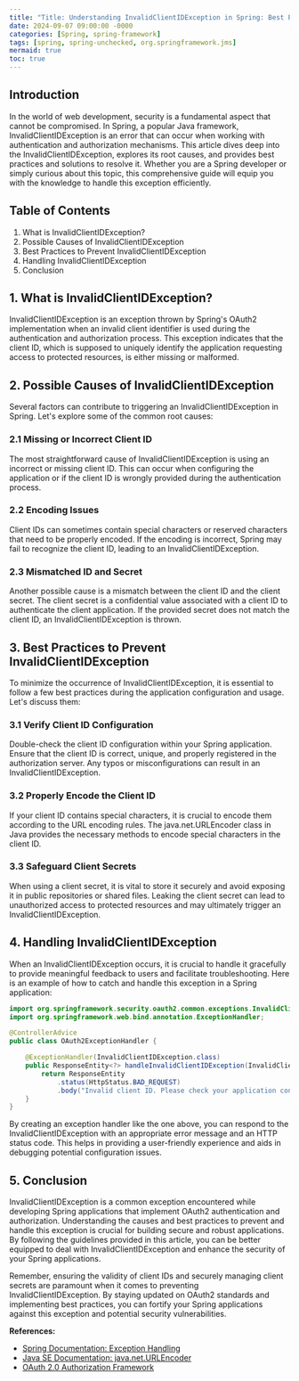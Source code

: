 ```yaml
---
title: "Title: Understanding InvalidClientIDException in Spring: Best Practices and Solutions"
date: 2024-09-07 09:00:00 -0000
categories: [Spring, spring-framework]
tags: [spring, spring-unchecked, org.springframework.jms]
mermaid: true
toc: true
---
```



## Introduction
In the world of web development, security is a fundamental aspect that cannot be compromised. In Spring, a popular Java framework, InvalidClientIDException is an error that can occur when working with authentication and authorization mechanisms. This article dives deep into the InvalidClientIDException, explores its root causes, and provides best practices and solutions to resolve it. Whether you are a Spring developer or simply curious about this topic, this comprehensive guide will equip you with the knowledge to handle this exception efficiently.

## Table of Contents
1. What is InvalidClientIDException?
2. Possible Causes of InvalidClientIDException
3. Best Practices to Prevent InvalidClientIDException
4. Handling InvalidClientIDException
5. Conclusion

## 1. What is InvalidClientIDException?
InvalidClientIDException is an exception thrown by Spring's OAuth2 implementation when an invalid client identifier is used during the authentication and authorization process. This exception indicates that the client ID, which is supposed to uniquely identify the application requesting access to protected resources, is either missing or malformed.

## 2. Possible Causes of InvalidClientIDException
Several factors can contribute to triggering an InvalidClientIDException in Spring. Let's explore some of the common root causes:

### 2.1 Missing or Incorrect Client ID
The most straightforward cause of InvalidClientIDException is using an incorrect or missing client ID. This can occur when configuring the application or if the client ID is wrongly provided during the authentication process.

### 2.2 Encoding Issues
Client IDs can sometimes contain special characters or reserved characters that need to be properly encoded. If the encoding is incorrect, Spring may fail to recognize the client ID, leading to an InvalidClientIDException.

### 2.3 Mismatched ID and Secret
Another possible cause is a mismatch between the client ID and the client secret. The client secret is a confidential value associated with a client ID to authenticate the client application. If the provided secret does not match the client ID, an InvalidClientIDException is thrown.

## 3. Best Practices to Prevent InvalidClientIDException
To minimize the occurrence of InvalidClientIDException, it is essential to follow a few best practices during the application configuration and usage. Let's discuss them:

### 3.1 Verify Client ID Configuration
Double-check the client ID configuration within your Spring application. Ensure that the client ID is correct, unique, and properly registered in the authorization server. Any typos or misconfigurations can result in an InvalidClientIDException.

### 3.2 Properly Encode the Client ID
If your client ID contains special characters, it is crucial to encode them according to the URL encoding rules. The java.net.URLEncoder class in Java provides the necessary methods to encode special characters in the client ID.

### 3.3 Safeguard Client Secrets
When using a client secret, it is vital to store it securely and avoid exposing it in public repositories or shared files. Leaking the client secret can lead to unauthorized access to protected resources and may ultimately trigger an InvalidClientIDException.

## 4. Handling InvalidClientIDException
When an InvalidClientIDException occurs, it is crucial to handle it gracefully to provide meaningful feedback to users and facilitate troubleshooting. Here is an example of how to catch and handle this exception in a Spring application:

```java
import org.springframework.security.oauth2.common.exceptions.InvalidClientException;
import org.springframework.web.bind.annotation.ExceptionHandler;

@ControllerAdvice
public class OAuth2ExceptionHandler {

    @ExceptionHandler(InvalidClientIDException.class)
    public ResponseEntity<?> handleInvalidClientIDException(InvalidClientIDException ex) {
        return ResponseEntity
            .status(HttpStatus.BAD_REQUEST)
            .body("Invalid client ID. Please check your application configuration and try again.");
    }
}
```

By creating an exception handler like the one above, you can respond to the InvalidClientIDException with an appropriate error message and an HTTP status code. This helps in providing a user-friendly experience and aids in debugging potential configuration issues.

## 5. Conclusion
InvalidClientIDException is a common exception encountered while developing Spring applications that implement OAuth2 authentication and authorization. Understanding the causes and best practices to prevent and handle this exception is crucial for building secure and robust applications. By following the guidelines provided in this article, you can be better equipped to deal with InvalidClientIDException and enhance the security of your Spring applications.

Remember, ensuring the validity of client IDs and securely managing client secrets are paramount when it comes to preventing InvalidClientIDException. By staying updated on OAuth2 standards and implementing best practices, you can fortify your Spring applications against this exception and potential security vulnerabilities.

**References:**
- [Spring Documentation: Exception Handling](https://docs.spring.io/spring-framework/docs/current/reference/html/web.html#mvc-ann-exceptionhandler)
- [Java SE Documentation: java.net.URLEncoder](https://docs.oracle.com/en/java/javase/11/docs/api/java.base/java/net/URLEncoder.html)
- [OAuth 2.0 Authorization Framework](https://tools.ietf.org/html/rfc6749)